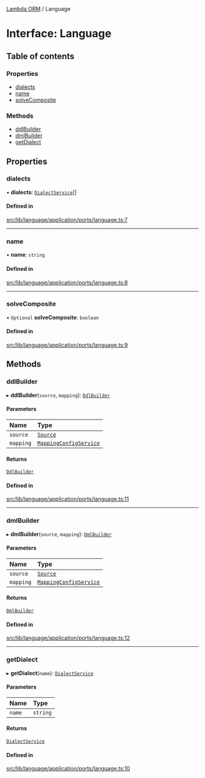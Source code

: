 [Lambda ORM](../README.md) / Language

# Interface: Language

## Table of contents

### Properties

- [dialects](Language.md#dialects)
- [name](Language.md#name)
- [solveComposite](Language.md#solvecomposite)

### Methods

- [ddlBuilder](Language.md#ddlbuilder)
- [dmlBuilder](Language.md#dmlbuilder)
- [getDialect](Language.md#getdialect)

## Properties

### dialects

• **dialects**: [`DialectService`](../classes/DialectService.md)[]

#### Defined in

[src/lib/language/application/ports/language.ts:7](https://github.com/lambda-orm/lambdaorm/blob/d7a65b14ba051bd82543c932810f2aec6bef3373/src/lib/language/application/ports/language.ts#L7)

___

### name

• **name**: `string`

#### Defined in

[src/lib/language/application/ports/language.ts:8](https://github.com/lambda-orm/lambdaorm/blob/d7a65b14ba051bd82543c932810f2aec6bef3373/src/lib/language/application/ports/language.ts#L8)

___

### solveComposite

• `Optional` **solveComposite**: `boolean`

#### Defined in

[src/lib/language/application/ports/language.ts:9](https://github.com/lambda-orm/lambdaorm/blob/d7a65b14ba051bd82543c932810f2aec6bef3373/src/lib/language/application/ports/language.ts#L9)

## Methods

### ddlBuilder

▸ **ddlBuilder**(`source`, `mapping`): [`DdlBuilder`](DdlBuilder.md)

#### Parameters

| Name | Type |
| :------ | :------ |
| `source` | [`Source`](Source.md) |
| `mapping` | [`MappingConfigService`](../classes/MappingConfigService.md) |

#### Returns

[`DdlBuilder`](DdlBuilder.md)

#### Defined in

[src/lib/language/application/ports/language.ts:11](https://github.com/lambda-orm/lambdaorm/blob/d7a65b14ba051bd82543c932810f2aec6bef3373/src/lib/language/application/ports/language.ts#L11)

___

### dmlBuilder

▸ **dmlBuilder**(`source`, `mapping`): [`DmlBuilder`](DmlBuilder.md)

#### Parameters

| Name | Type |
| :------ | :------ |
| `source` | [`Source`](Source.md) |
| `mapping` | [`MappingConfigService`](../classes/MappingConfigService.md) |

#### Returns

[`DmlBuilder`](DmlBuilder.md)

#### Defined in

[src/lib/language/application/ports/language.ts:12](https://github.com/lambda-orm/lambdaorm/blob/d7a65b14ba051bd82543c932810f2aec6bef3373/src/lib/language/application/ports/language.ts#L12)

___

### getDialect

▸ **getDialect**(`name`): [`DialectService`](../classes/DialectService.md)

#### Parameters

| Name | Type |
| :------ | :------ |
| `name` | `string` |

#### Returns

[`DialectService`](../classes/DialectService.md)

#### Defined in

[src/lib/language/application/ports/language.ts:10](https://github.com/lambda-orm/lambdaorm/blob/d7a65b14ba051bd82543c932810f2aec6bef3373/src/lib/language/application/ports/language.ts#L10)
